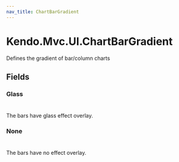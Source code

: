```yaml
---
nav_title: ChartBarGradient
---
```


# Kendo.Mvc.UI.ChartBarGradient
Defines the gradient of bar/column charts


## Fields


### Glass
#
The bars have glass effect overlay.

### None
#
The bars have no effect overlay.




